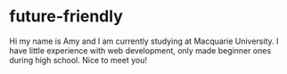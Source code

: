 # future-friendly

Hi my name is Amy and I am currently studying at Macquarie University. 
I have little experience with web development, only made beginner ones during high school.
Nice to meet you!
